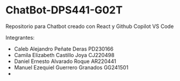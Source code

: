# ChatBot-DPS441-G02T
Repositorio para Chatbot creado con React y Github Copilot VS Code

Integrantes:

- Caleb Alejandro Peñate Deras PD230166
- Camila Elizabeth Castillo Joya CJ220498
- Daniel Ernesto Alvarado Roque AR220441
- Manuel Ezequiel Guerrero Granados GG241501
- 
